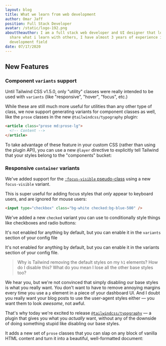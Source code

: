 ```yaml
---
layout: blog
title: What we learn from web development
author: Omar Jaff
position: Full Stack Developer
avatar: /static/logo-192.png
abouttheauthor: I am a full stack web developer and UI designer that loves to
  share what i learn with others, I have almost 3 years of experience in web
  development field
date: 07/17/2020
---
```

## New Features

### Component `variants` support

Until Tailwind CSS v1.5.0, only "utility" classes were really intended to be used with `variants` (like "responsive", "hover", "focus", etc.)

While these are still much more useful for utilities than any other type of class, we now support generating variants for component classes as well, like the `prose` classes in the new `@tailwindcss/typography` plugin:

```html
<article class="prose md:prose-lg">
  <!-- Content -->
</article>
```

To take advantage of these feature in your custom CSS (rather than using the plugin API), you can use a new `@layer` directive to explicitly tell Tailwind that your styles belong to the "components" bucket:

### Responsive `container` variants

We've added support for the [`:focus-visible` pseudo-class](https://developer.mozilla.org/en-US/docs/Web/CSS/:focus-visible) using a new `focus-visible` variant.

This is super useful for adding focus styles that *only* appear to keyboard users, and are ignored for mouse users:

```html
<input type="checkbox" class="bg-white checked:bg-blue-500" />
```

We've added a new `checked` variant you can use to conditionally style things like checkboxes and radio buttons:

It's not enabled for anything by default, but you can enable it in the `variants` section of your config file

It's not enabled for anything by default, but you can enable it in the variants section of your config file.

> Why is Tailwind removing the default styles on my `h1` elements? How do I disable this? What do you mean I lose all the other base styles too?

We hear you, but we're not convinced that simply disabling our base styles is what you really want. You don't want to have to remove annoying margins every time you use a `p` element in a piece of your dashboard UI. And I doubt you really want your blog posts to use the user-agent styles either — you want them to look *awesome*, not awful.

That's why today we're excited to release [`@tailwindcss/typography`](https://github.com/tailwindcss/typography) — a plugin that gives you what you *actually* want, without any of the downside of doing something stupid like disabling our base styles.

It adds a new set of `prose` classes that you can slap on any block of vanilla HTML content and turn it into a beautiful, well-formatted document: